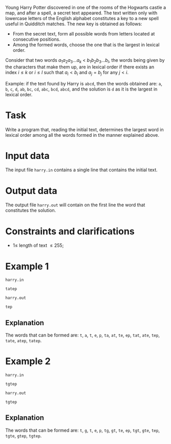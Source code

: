 Young Harry Potter discovered in one of the rooms of the Hogwarts castle a map, and after a spell, a secret text appeared. The text written only with lowercase letters of the English alphabet constitutes a key to a new spell useful in Quidditch matches. The new key is obtained as follows:

* From the secret text, form all possible words from letters located at consecutive positions.
* Among the formed words, choose the one that is the largest in lexical order.

Consider that two words $a_1 a_2 a_3 \dots a_k$ < $b_1 b_2 b_3 \dots b_l$, the words being given by the characters that make them up, are in lexical order if there exists an index $i \leq k$ or $i \leq l$ such that $a_i < b_i$ and $a_j = b_j$ for any $j < i$.

Example: if the text found by Harry is `abcd`, then the words obtained are: `a`, `b`, `c`, `d`, `ab`, `bc`, `cd`, `abc`, `bcd`, `abcd`, and the solution is `d` as it is the largest in lexical order.

# Task

Write a program that, reading the initial text, determines the largest word in lexical order among all the words formed in the manner explained above.

# Input data

The input file `harry.in` contains a single line that contains the initial text.

# Output data

The output file `harry.out` will contain on the first line the word that constitutes the solution.

# Constraints and clarifications

* $1 \leq$ length of text $\leq 255$;

# Example 1

`harry.in`
```
tatep
```

`harry.out`
```
tep
```

## Explanation

The words that can be formed are: `t`, `a`, `t`, `e`, `p`, `ta`, `at`, `te`, `ep`, `tat`, `ate`, `tep`, `tate`, `atep`, `tatep`.

# Example 2

`harry.in`
```
tgtep
```

`harry.out`
```
tgtep
```

## Explanation

The words that can be formed are: `t`, `g`, `t`, `e`, `p`, `tg`, `gt`, `te`, `ep`, `tgt`, `gte`, `tep`, `tgte`, `gtep`, `tgtep`.